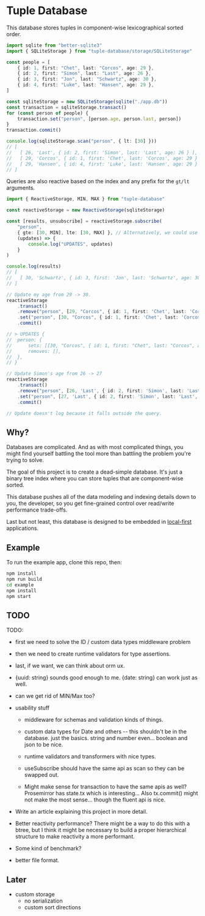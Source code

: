 # Tuple Database

This database stores tuples in component-wise lexicographical sorted order.

```ts
import sqlite from "better-sqlite3"
import { SQLiteStorage } from "tuple-database/storage/SQLiteStorage"

const people = [
	{ id: 1, first: "Chet", last: "Corcos", age: 29 },
	{ id: 2, first: "Simon", last: "Last", age: 26 },
	{ id: 3, first: "Jon", last: "Schwartz", age: 30 },
	{ id: 4, first: "Luke", last: "Hansen", age: 29 },
]

const sqliteStorage = new SQLiteStorage(sqlite("./app.db"))
const transaction = sqliteStorage.transact()
for (const person of people) {
	transaction.set("person", [person.age, person.last, person])
}
transaction.commit()

console.log(sqliteStorage.scan("person", { lt: [30] }))
// [
//   [ 26, 'Last', { id: 2, first: 'Simon', last: 'Last', age: 26 } ],
//   [ 29, 'Corcos', { id: 1, first: 'Chet', last: 'Corcos', age: 29 } ],
//   [ 29, 'Hansen', { id: 4, first: 'Luke', last: 'Hansen', age: 29 } ]
// ]
```

Queries are also reactive based on the index and any prefix for the `gt/lt` arguments.

```ts
import { ReactiveStorage, MIN, MAX } from "tuple-database"

const reactiveStorage = new ReactiveStorage(sqliteStorage)

const [results, unsubscribe] = reactiveStorage.subscribe(
	"person",
	{ gte: [30, MIN], lte: [30, MAX] }, // Alternatively, we could use { prefix: [30] }
	(updates) => {
		console.log("UPDATES", updates)
	}
)

console.log(results)
// [
//   [ 30, 'Schwartz', { id: 3, first: 'Jon', last: 'Schwartz', age: 30 } ]
// ]

// Update my age from 29 -> 30.
reactiveStorage
	.transact()
	.remove("person", [29, "Corcos", { id: 1, first: 'Chet', last: 'Corcos', age: 29 }])
	.set("person", [30, "Corcos", { id: 1, first: 'Chet', last: 'Corcos', age: 30 }])
	.commit()

// > UPDATES {
// 	person: {
// 		sets: [[30, "Corcos", { id: 1, first: "Chet", last: "Corcos", age: 30 }]],
// 		removes: [],
// 	},
// }

// Update Simon's age from 26 -> 27
reactiveStorage
	.transact()
	.remove("person", [26, 'Last', { id: 2, first: 'Simon', last: 'Last', age: 26 }])
	.set("person", [27, 'Last', { id: 2, first: 'Simon', last: 'Last', age: 27 }])
	.commit()

// Update doesn't log because it falls outside the query.
```

## Why?

Databases are complicated. And as with most complicated things, you might find yourself battling the tool more than battling the problem you're trying to solve.

The goal of this project is to create a dead-simple database. It's just a binary tree index where you can store tuples that are component-wise sorted.

This database pushes all of the data modeling and indexing details down to you, the developer, so you get fine-grained control over read/write performance trade-offs.

Last but not least, this database is designed to be embedded in [local-first](https://www.inkandswitch.com/local-first.html) applications.

## Example

To run the example app, clone this repo, then:

```sh
npm install
npm run build
cd example
npm install
npm start
```

## TODO


TODO:
- first we need to solve the ID / custom data types middleware problem
- then we need to create runtime validators for type assertions.
- last, if we want, we can think about orm ux.
- {uuid: string} sounds good enough to me. {date: string} can work just as well.
- can we get rid of MIN/Max too?


- usability stuff
	- middleware for schemas and validation kinds of things.
	- custom data types for Date and others -- this shouldn't be in the database. just the basics. string and number even... boolean and json to be nice.
	- runtime validators and transformers with nice types.

	- useSubscribe should have the same api as scan so they can be swapped out.
	- Might make sense for transaction to have the same apis as well? Prosemirror has state.tx which is interesting... Also tx.commit() might not make the most sense... though the fluent api is nice.


- Write an article explaining this project in more detail.
- Better reactivity performance?
	There might be a way to do this with a btree, but I think it might be necessary to build
	a proper hierarchical structure to make reactivity a more performant.
- Some kind of benchmark?
- better file format.

## Later

- custom storage
	- no serialization
	- custom sort directions
